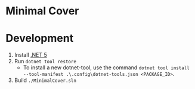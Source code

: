 # Minimal Cover

# Development
1. Install [.NET 5](https://dotnet.microsoft.com/en-us/download/dotnet/5.0)
1. Run `dotnet tool restore`
    * To install a new dotnet-tool, use the command `dotnet tool install --tool-manifest .\.config\dotnet-tools.json <PACKAGE_ID>`.
1. Build `./MinimalCover.sln`

